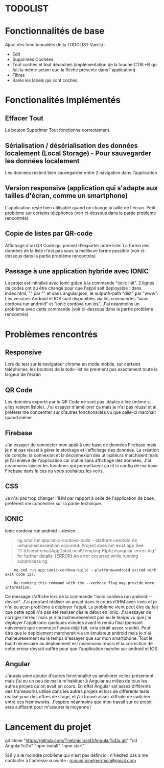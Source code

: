 # TODOLIST 

# Fonctionnalités de base 

Ajout des fonctionnalités de la TODOLIST Vanilla :

- Edit
- Supprimés Cochées 
- Tout cochés et tout décochés (implémentation de la touche CTRL+B qui fait la même action que la flèche présente dans l'application)
- Filtres 
- Barés les labels qui sont cochés

# Fonctionalités Implémentés

## Effacer Tout

Le bouton Supprimer Tout fonctionne correctement.

## Sérialisation / désérialisation des données localement (Local Storage) - Pour sauvegarder les données localement

Les données restent bien sauvegarder entre 2 navigation dans l'application 

## Version responsive (application qui s'adapte aux tailles d'écran, comme un smartphone)

L'application reste bien utilisable quand on change la taille de l'écran. Petit problème sur certains téléphones (voir ci-dessous dans la partie problème rencontrés)

## Copie de listes par QR-code

Affichage d'un QR Code qui permet d'exporter notre liste. La forme des données de la liste n'est pas sous la meilleure forme possible (voir ci-dessous dans la partie problème rencontrés)

## Passage à une application hybride avec IONIC

Le projet est initialisé avec Ionic grâce à la commande "ionic init". 2 lignes de codes ont du être changé pour que l'appli soit deployable : dans index.html, "<base href=”/”>" par "<base href=”./”>" et dans angular.json, le outputh-path "dist" par "www".
Les versions Android et IOS sont disponibles via les commandes "ionic cordova run android" et "ionic cordova run ios". J'ai neanmoins un problème avec cette commande (voir ci-dessous dans la partie problème rencontrés)

# Problèmes rencontrés 

## Responsive

Lors du test sur le navigateur chrome en mode mobile, sur certains téléphones, les boutons de la todo-list ne prennent pas exactement toute la largeur de l'écran

## QR Code

Les données exporté par le QR Code ne sont pas idéales à lire (même si elles restent lisible). J'ai essayer d'améliorer ça mais je n'ai pas réussi et ai préférer me concentrer sur d'autres fonctionalités vu que celle-ci marchait quand même.

## Firebase

J'ai essayer de connecter mon appli à une base de données Firebase mais je n'ai pas réussi à gérer le stockage et l'affichage des données. La création de compte, la connexion et la déconnexion des utilisateurs marchaient mais je l'ai enlevé de l'application car inutile sans affichage des données; J'ai neanmoins laisser les fonctions qui permettaient ça et la config de ma base Firebase dans le cas ou vous souhaitez les voirs. 

## CSS

Je n'ai pas trop changer l'IHM par rapport à celle de l'application de base, préférent me concentrer sur la partie technique.

## IONIC 

ionic cordova run android --device
> ng.cmd run app:ionic-cordova-build --platform=android
An unhandled exception occurred: Project does not exist.app
See "C:\Users\romai\AppData\Local\Temp\ng-Klpbzv\angular-errors.log" for further details.
[ERROR] An error occurred while running subprocess ng.

        ng.cmd run app:ionic-cordova-build --platform=android exited with exit code 127.

        Re-running this command with the --verbose flag may provide more information.
       
Ce message s'affiche lors de la commande "ionic cordova run android --device". J'ai pourtant réaliser un projet dans le cours d'IHM avec Ionic et je n'ai eu acun problème à deployer l'appli. Le problème vient peut être du fait que cette appli n'a pas été réaliser dès le début en Ionic. J'ai essayer de corriger l'erreur mais je n'ai malheuresement pas eu le temps vu que j'ai deployer l'appli ionic quelques minutes avant le rendu final (pensant naivement que comme je l'avais déjà fait, cela serait assez rapide). Peut être que le deploiement marcherait via un émulateur android mais je n'ai malheuresement eu le temps d'essayer que sur mon smartphone. Tout le build nécessaire au deploiement est neanmoins réussi et la correction de cette erreur devrait suffire pour que l'application marche sur android et IOS.

## Angular 

J'aurais aimé ajouter d'autres fonctionalité ou améliorer celles présentent mais j'ai eu un peu de mal à m'habituer à Angular au milieu de tous les autres projets qu'on avait en cours. En effet Angular est assez différents des frameworks utilisé dans les autres projets et lors de différents tests réalisé pour des offres de stage, et j'ai trouvé assez difficile de switcher entre ces frameworks. J'espère néanmoins que mon travail sur ce projet sera suffisant pour m'assurer la moyenne !

# Lancement du projet
git clone "https://github.com/TheUnicloseD/AngularToDo.git"
"cd AngularToDo"
"npm install"
"npm start"

Si il y a le moindre problème qui n'est pas défini ici, n'hésitez pas à me contacter à l'adresse suivante : romain.pinelgermain@gmail.com

